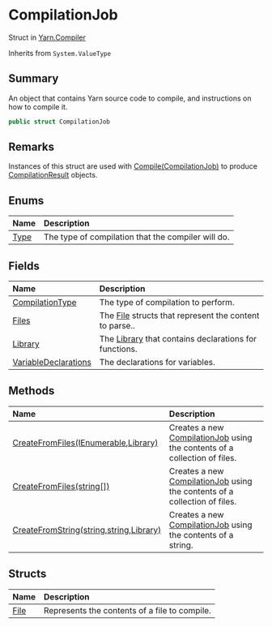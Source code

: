 # CompilationJob

Struct in [Yarn.Compiler](/docs/api/csharp/yarn.compiler.md)

Inherits from `System.ValueType`

## Summary


An object that contains Yarn source code to compile, and instructions on
how to compile it.


```csharp
public struct CompilationJob
```

## Remarks


Instances of this struct are used with  <a href="yarn.compiler.compiler.compile.md">Compile(CompilationJob)</a>  to produce  <a href="yarn.compiler.compilationresult.md">CompilationResult</a>  objects.


## Enums

|Name|Description|
|:---|:---|
|[Type](/docs/api/csharp/yarn.compiler.compilationjob.type.md)|The type of compilation that the compiler will do.|

## Fields

|Name|Description|
|:---|:---|
|[CompilationType](/docs/api/csharp/yarn.compiler.compilationjob.compilationtype.md)|The type of compilation to perform.|
|[Files](/docs/api/csharp/yarn.compiler.compilationjob.files.md)|The  <a href="yarn.compiler.compilationjob.file.md">File</a>  structs that represent the content to parse..|
|[Library](/docs/api/csharp/yarn.compiler.compilationjob.library.md)|The  <a href="yarn.compiler.compilationjob.library.md">Library</a>  that contains declarations for functions.|
|[VariableDeclarations](/docs/api/csharp/yarn.compiler.compilationjob.variabledeclarations.md)|The declarations for variables.|

## Methods

|Name|Description|
|:---|:---|
|[CreateFromFiles(IEnumerable<string>,Library)](/docs/api/csharp/yarn.compiler.compilationjob.createfromfiles-1.md)|Creates a new  <a href="yarn.compiler.compilationjob.md">CompilationJob</a>  using the contents of a collection of files.|
|[CreateFromFiles(string[])](/docs/api/csharp/yarn.compiler.compilationjob.createfromfiles-2.md)|Creates a new  <a href="yarn.compiler.compilationjob.md">CompilationJob</a>  using the contents of a collection of files.|
|[CreateFromString(string,string,Library)](/docs/api/csharp/yarn.compiler.compilationjob.createfromstring.md)|Creates a new  <a href="yarn.compiler.compilationjob.md">CompilationJob</a>  using the contents of a string.|

## Structs

|Name|Description|
|:---|:---|
|[File](/docs/api/csharp/yarn.compiler.compilationjob.file.md)|Represents the contents of a file to compile.|


